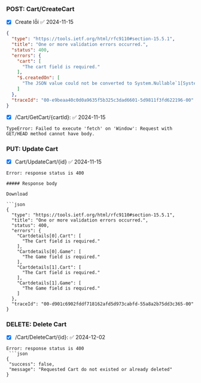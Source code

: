 ### POST: Cart/CreateCart
- [x] Create lỗi ✅ 2024-11-15
```json
{
  "type": "https://tools.ietf.org/html/rfc9110#section-15.5.1",
  "title": "One or more validation errors occurred.",
  "status": 400,
  "errors": {
    "cart": [
      "The cart field is required."
    ],
    "$.createdOn": [
      "The JSON value could not be converted to System.Nullable`1[System.DateTime]. Path: $.createdOn | LineNumber: 5 | BytePositionInLine: 37."
    ]
  },
  "traceId": "00-e9beaa40c0d0a9635f5b325c3dad6601-5d9811f3fd622196-00"
}
```

- [x] /Cart/GetCart/{cartId}: ✅ 2024-11-15
```shell
TypeError: Failed to execute 'fetch' on 'Window': Request with GET/HEAD method cannot have body.
```

### PUT: Update Cart

- [x] Cart/UpdateCart/{id} ✅ 2024-11-15
```
Error: response status is 400

##### Response body

Download

```json
{
  "type": "https://tools.ietf.org/html/rfc9110#section-15.5.1",
  "title": "One or more validation errors occurred.",
  "status": 400,
  "errors": {
    "Cartdetails[0].Cart": [
      "The Cart field is required."
    ],
    "Cartdetails[0].Game": [
      "The Game field is required."
    ],
    "Cartdetails[1].Cart": [
      "The Cart field is required."
    ],
    "Cartdetails[1].Game": [
      "The Game field is required."
    ]
  },
  "traceId": "00-d901c6902fddf718162afd5d973cabfd-55a8a2b75dd3c365-00"
}
```

### DELETE: Delete Cart
- [x] /Cart/DeleteCart/{id}: ✅ 2024-12-02
 ```
 Error: response status is 400
  ```json
{
  "success": false,
  "message": "Requested Cart do not existed or already deleted"
}
```

